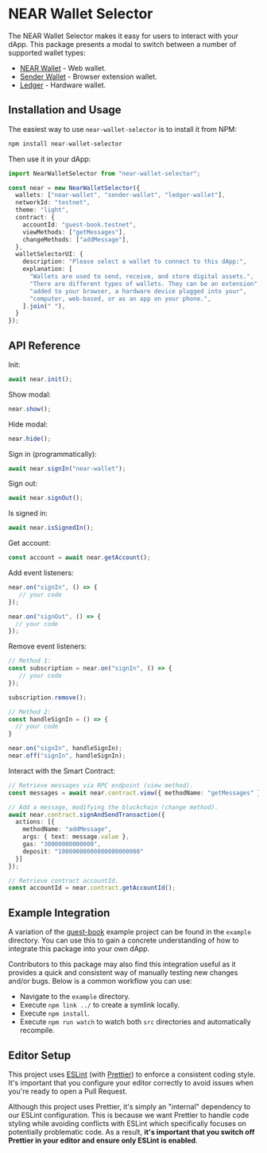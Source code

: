 # NEAR Wallet Selector

The NEAR Wallet Selector makes it easy for users to interact with your dApp. This package presents a modal to switch between a number of supported wallet types:

- [NEAR Wallet](https://wallet.near.org/) - Web wallet.
- [Sender Wallet](https://chrome.google.com/webstore/detail/sender-wallet/epapihdplajcdnnkdeiahlgigofloibg) - Browser extension wallet.
- [Ledger](https://www.ledger.com/) - Hardware wallet.

## Installation and Usage

The easiest way to use `near-wallet-selector` is to install it from NPM:

```bash
npm install near-wallet-selector
```

Then use it in your dApp:

```ts
import NearWalletSelector from "near-wallet-selector";

const near = new NearWalletSelector({
  wallets: ["near-wallet", "sender-wallet", "ledger-wallet"],
  networkId: "testnet",
  theme: "light",
  contract: {
    accountId: "guest-book.testnet",
    viewMethods: ["getMessages"],
    changeMethods: ["addMessage"],
  },
  walletSelectorUI: {
    description: "Please select a wallet to connect to this dApp:",
    explanation: [
      "Wallets are used to send, receive, and store digital assets.",
      "There are different types of wallets. They can be an extension",
      "added to your browser, a hardware device plugged into your",
      "computer, web-based, or as an app on your phone.",
    ].join(" "),
  }
});
```

## API Reference

Init:

```ts
await near.init();
```

Show modal:

```ts
near.show();
```

Hide modal:

```ts
near.hide();
```

Sign in (programmatically):

```ts
await near.signIn("near-wallet");
```

Sign out:

```ts
await near.signOut();
```

Is signed in:

```ts
await near.isSignedIn();
```

Get account:

```ts
const account = await near.getAccount();
```

Add event listeners:

```ts
near.on("signIn", () => {
   // your code
});

near.on("signOut", () => {
  // your code
});
```

Remove event listeners:

```ts
// Method 1:
const subscription = near.on("signIn", () => {
   // your code
});

subscription.remove();

// Method 2:
const handleSignIn = () => {
  // your code
}

near.on("signIn", handleSignIn);
near.off("signIn", handleSignIn);
```

Interact with the Smart Contract:

```ts
// Retrieve messages via RPC endpoint (view method).
const messages = await near.contract.view({ methodName: "getMessages" });

// Add a message, modifying the blockchain (change method).
await near.contract.signAndSendTransaction({
  actions: [{
    methodName: "addMessage",
    args: { text: message.value },
    gas: "30000000000000",
    deposit: "10000000000000000000000"
  }]
});

// Retrieve contract accountId.
const accountId = near.contract.getAccountId();
```

## Example Integration

A variation of the [guest-book](https://github.com/near-examples/guest-book/)  example project can be found in the `example` directory. You can use this to gain a concrete understanding of how to integrate this package into your own dApp.

Contributors to this package may also find this integration useful as it provides a quick and consistent way of manually testing new changes and/or bugs. Below is a common workflow you can use:

- Navigate to the `example` directory.
- Execute `npm link ../` to create a symlink locally.
- Execute `npm install`.
- Execute `npm run watch` to watch both `src` directories and automatically recompile.

## Editor Setup

This project uses [ESLint](https://eslint.org/) (with [Prettier](https://prettier.io/)) to enforce a consistent coding style. It's important that you configure your editor correctly to avoid issues when you're ready to open a Pull Request.

Although this project uses Prettier, it's simply an "internal" dependency to our ESLint configuration. This is because we want Prettier to handle code styling while avoiding conflicts with ESLint which specifically focuses on potentially problematic code. As a result, **it's important that you switch off Prettier in your editor and ensure only ESLint is enabled**.
